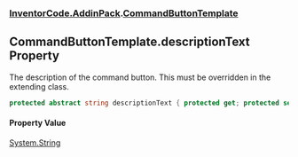 ### [InventorCode\.AddinPack](InventorCode.AddinPack.md 'InventorCode\.AddinPack').[CommandButtonTemplate](InventorCode.AddinPack.CommandButtonTemplate.md 'InventorCode\.AddinPack\.CommandButtonTemplate')

## CommandButtonTemplate\.descriptionText Property

The description of the command button\. This must be overridden in the extending class\.

```csharp
protected abstract string descriptionText { protected get; protected set; }
```

#### Property Value
[System\.String](https://learn.microsoft.com/en-us/dotnet/api/system.string 'System\.String')